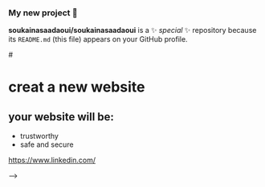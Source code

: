 ### My new project :trident:


**soukainasaadaoui/soukainasaadaoui** is a ✨ _special_ ✨ repository because its `README.md` (this file) appears on your GitHub profile.


#<h1> creat a new website
## <h2> your website will be:
* trustworthy 
* safe and secure
 
 https://www.linkedin.com/ 

-->
